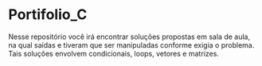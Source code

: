 # Portifolio_C
Nesse repositório você irá encontrar soluções propostas em sala de aula, na qual saídas e tiveram que ser manipuladas conforme exigia o problema. Tais soluções envolvem condicionais, loops, vetores e matrizes.
